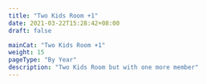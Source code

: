 ```yaml
---
title: "Two Kids Room +1"
date: 2021-03-22T15:28:42+08:00
draft: false

mainCat: "Two Kids Room +1"
weight: 15
pageType: "By Year"
description: "Two Kids Room but with one more member"
---
```

